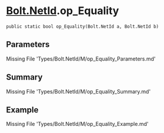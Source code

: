 # [Bolt.NetId](Types/Bolt.NetId.md).op_Equality
`public static bool op_Equality(Bolt.NetId a, Bolt.NetId b)`
## Parameters
Missing File 'Types/Bolt.NetId/M/op_Equality_Parameters.md'
## Summary
Missing File 'Types/Bolt.NetId/M/op_Equality_Summary.md'
## Example
Missing File 'Types/Bolt.NetId/M/op_Equality_Example.md'
